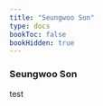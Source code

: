 ```yaml
---
title: "Seungwoo Son"
type: docs
bookToc: false
bookHidden: true
---
```


### **Seungwoo Son**

test
